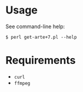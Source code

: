 # Usage

See command-line help:

```
$ perl get-arte+7.pl --help
```

# Requirements

- `curl`
- `ffmpeg`
